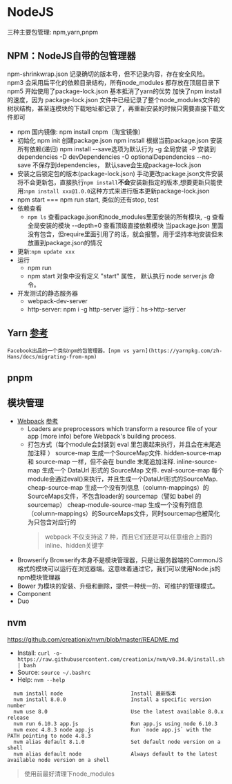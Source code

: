 # NodeJS
三种主要包管理: npm,yarn,pnpm
## NPM：NodeJS自带的包管理器
npm-shrinkwrap.json 记录确切的版本号，但不记录内容，存在安全风险。
npm3 会采用扁平化的依赖目录结构，所有node_modules 都存放在顶层目录下
npm5 开始使用了package-lock.json 基本抵消了yarn的优势
    加快了npm install 的速度，因为 package-lock.json 文件中已经记录了整个node_modules文件的树状结构，甚至连模块的下载地址都记录了，再重新安装的时候只需要直接下载文件即可
- npm 国内镜像: npm install cnpm（淘宝镜像）
- 初始化
    npm init 创建package.json
    npm install 根据当前package.json 安装所有依赖(递归)
    npm install 
        --save选项为默认行为
        -g 全局安装
        -P 安装到dependencies
        -D devDependencies
        -O optionalDependencies
        --no-save 不保存到dependencies， 默认save会生成package-lock.json    
- 安装之后锁定包的版本(package-lock.json)
    手动更改package.json文件安装将不会更新包，直接执行`npm install`**不会**安装新指定的版本,想要更新只能使用:`npm install xxx@1.0.0`这种方式来进行版本更新package-lock.json
- npm start === npm run start, 类似的还有stop, test
- 依赖查看
    - `npm ls` 查看package.json和node_modules里面安装的所有模块, 
    -g 查看全局安装的模块
    --depth=0 查看顶级直接依赖模块
    当package.json 里面没有包含，但require里面引用了的话，就会报警。用于坚持本地安装但未放置到package.json的情况
- 更新:`npm update xxx`
- 运行
    - npm run
    - npm start 对象中没有定义 "start" 属性， 默认执行 node server.js 命令。
- 开发测试的静态服务器
    - webpack-dev-server
    - http-server: 
        npm i -g http-server
        运行：hs->http-server
## Yarn [参考](https://yarnpkg.com/zh-Hans/docs/migrating-from-npm)
    Facebook出品的一个类似npm的包管理器。[npm vs yarn](https://yarnpkg.com/zh-Hans/docs/migrating-from-npm)
## pnpm
## 模块管理
- [Webpack](https://github.com/ruanyf/webpack-demos)
    [参考](https://www.cnblogs.com/wangyingblog/p/7027540.html)
    - Loaders are preprocessors which transform a resource file of your app (more info) before Webpack's building process.
    - 打包方式（每个module会封装到 eval 里包裹起来执行，并且会在末尾追加注释 ）
        source-map	生成一个SourceMap文件.
        hidden-source-map	和 source-map 一样，但不会在 bundle 末尾追加注释.
        inline-source-map	生成一个 DataUrl 形式的 SourceMap 文件.
        eval-source-map	每个module会通过eval()来执行，并且生成一个DataUrl形式的SourceMap.
        cheap-source-map	生成一个没有列信息（column-mappings）的SourceMaps文件，不包含loader的 sourcemap（譬如 babel 的 sourcemap）
        cheap-module-source-map	生成一个没有列信息（column-mappings）的SourceMaps文件，同时sourcemap也被简化为只包含对应行的
        >webpack 不仅支持这 7 种，而且它们还是可以任意组合上面的inline、hidden关键字
- Browserify
    Browserify本身不是模块管理器，只是让服务器端的CommonJS格式的模块可以运行在浏览器端。这意味着通过它，我们可以使用Node.js的npm模块管理器
- Bower
    为模块的安装、升级和删除，提供一种统一的、可维护的管理模式。
- Component
- Duo
## nvm
https://github.com/creationix/nvm/blob/master/README.md
- Install: `curl -o- https://raw.githubusercontent.com/creationix/nvm/v0.34.0/install.sh | bash`
- Source: `source ~/.bashrc`
- Help: `nvm --help`
```
  nvm install node                      Install 最新版本
  nvm install 8.0.0                     Install a specific version number
  nvm use 8.0                           Use the latest available 8.0.x release
  nvm run 6.10.3 app.js                 Run app.js using node 6.10.3
  nvm exec 4.8.3 node app.js            Run `node app.js` with the PATH pointing to node 4.8.3
  nvm alias default 8.1.0               Set default node version on a shell
  nvm alias default node                Always default to the latest available node version on a shell
```
> 使用前最好清理下node_modules